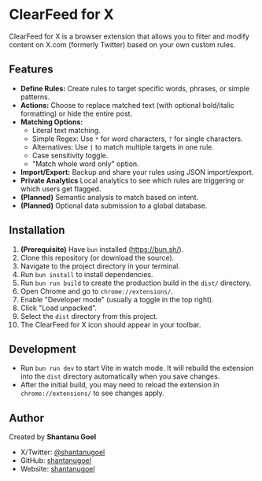 # ClearFeed for X

ClearFeed for X is a browser extension that allows you to filter and modify content on X.com (formerly Twitter) based on your own custom rules.

## Features

*   **Define Rules:** Create rules to target specific words, phrases, or simple patterns.
*   **Actions:** Choose to replace matched text (with optional bold/italic formatting) or hide the entire post.
*   **Matching Options:**
    *   Literal text matching.
    *   Simple Regex: Use `*` for word characters, `?` for single characters.
    *   Alternatives: Use `|` to match multiple targets in one rule.
    *   Case sensitivity toggle.
    *   "Match whole word only" option.
*   **Import/Export:** Backup and share your rules using JSON import/export.
*   **Private Analytics** Local analytics to see which rules are triggering or which users get flagged.
*   **(Planned)** Semantic analysis to match based on intent.
*   **(Planned)** Optional data submission to a global database.

## Installation

1.  **(Prerequisite)** Have `bun` installed (https://bun.sh/).
2.  Clone this repository (or download the source).
3.  Navigate to the project directory in your terminal.
4.  Run `bun install` to install dependencies.
5.  Run `bun run build` to create the production build in the `dist/` directory.
6.  Open Chrome and go to `chrome://extensions/`.
7.  Enable "Developer mode" (usually a toggle in the top right).
8.  Click "Load unpacked".
9.  Select the `dist` directory from this project.
10. The ClearFeed for X icon should appear in your toolbar.

## Development

*   Run `bun run dev` to start Vite in watch mode. It will rebuild the extension into the `dist` directory automatically when you save changes.
*   After the initial build, you may need to reload the extension in `chrome://extensions/` to see changes apply.

## Author

Created by **Shantanu Goel**
*   X/Twitter: [@shantanugoel](https://x.com/shantanugoel)
*   GitHub: [shantanugoel](https://github.com/shantanugoel)
*   Website: [shantanugoel](https://shantanugoel.com)